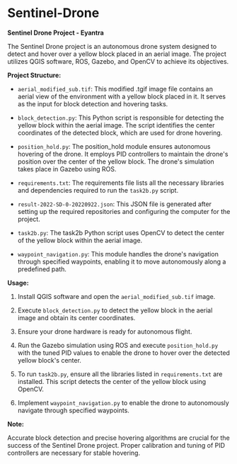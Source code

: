 # Sentinel-Drone
**Sentinel Drone Project - Eyantra**

The Sentinel Drone project is an autonomous drone system designed to detect and hover over a yellow block placed in an aerial image. The project utilizes QGIS software, ROS, Gazebo, and OpenCV to achieve its objectives.

**Project Structure:**

- `aerial_modified_sub.tif`: This modified .tgif image file contains an aerial view of the environment with a yellow block placed in it. It serves as the input for block detection and hovering tasks.

- `block_detection.py`: This Python script is responsible for detecting the yellow block within the aerial image. The script identifies the center coordinates of the detected block, which are used for drone hovering.

- `position_hold.py`: The position_hold module ensures autonomous hovering of the drone. It employs PID controllers to maintain the drone's position over the center of the yellow block. The drone's simulation takes place in Gazebo using ROS.

- `requirements.txt`: The requirements file lists all the necessary libraries and dependencies required to run the `task2b.py` script.

- `result-2022-SD-0-20220922.json`: This JSON file is generated after setting up the required repositories and configuring the computer for the project.

- `task2b.py`: The task2b Python script uses OpenCV to detect the center of the yellow block within the aerial image.

- `waypoint_navigation.py`: This module handles the drone's navigation through specified waypoints, enabling it to move autonomously along a predefined path.

**Usage:**

1. Install QGIS software and open the `aerial_modified_sub.tif` image.

2. Execute `block_detection.py` to detect the yellow block in the aerial image and obtain its center coordinates.

3. Ensure your drone hardware is ready for autonomous flight.

4. Run the Gazebo simulation using ROS and execute `position_hold.py` with the tuned PID values to enable the drone to hover over the detected yellow block's center.

5. To run `task2b.py`, ensure all the libraries listed in `requirements.txt` are installed. This script detects the center of the yellow block using OpenCV.

6. Implement `waypoint_navigation.py` to enable the drone to autonomously navigate through specified waypoints.

**Note:**

Accurate block detection and precise hovering algorithms are crucial for the success of the Sentinel Drone project. Proper calibration and tuning of PID controllers are necessary for stable hovering.
